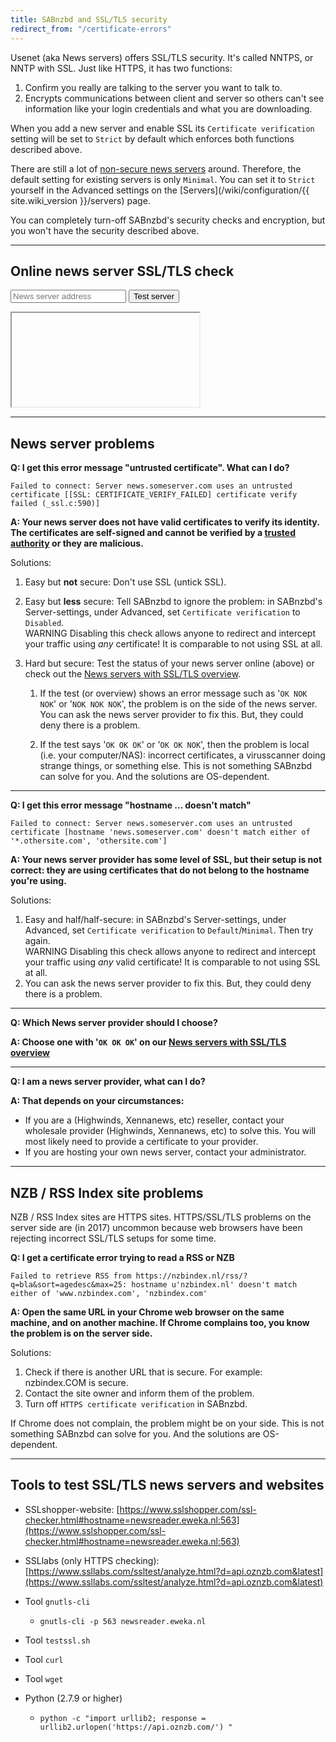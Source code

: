 ```yaml
---
title: SABnzbd and SSL/TLS security
redirect_from: "/certificate-errors"
---
```

Usenet (aka News servers) offers SSL/TLS security. It's called NNTPS, or NNTP with SSL. Just like HTTPS, it has two functions:

1. Confirm you really are talking to the server you want to talk to.
2. Encrypts communications between client and server so others can't see information like your login credentials and what you are downloading.

When you add a new server and enable SSL its `Certificate verification` setting will be set to `Strict` by default which enforces both functions described above.

There are still a lot of [non-secure news servers](https://www.appelboor.com/newsservers/newsservers-with-SSL.html) around. Therefore, the default setting for existing servers is only `Minimal`. You can set it to `Strict` yourself in the Advanced settings on the [Servers](/wiki/configuration/{{ site.wiki_version }}/servers) page.

You can completely turn-off SABnzbd's security checks and encryption, but you won't have the security described above.

-------------------

Online news server SSL/TLS check
-------------------

<form class="form-inline newsserver-test">
  <div class="form-group">
    <input type="text" class="form-control" id="newsserver-address" placeholder="News server address">
    <button type="submit" class="btn btn-success">Test server <span class="glyphicon glyphicon-chevron-right"></span></button>
  </div>
</form>

<div class="progress newsserver-progress">
    <div class="progress-bar progress-bar-success progress-bar-striped active"></div>
</div>

<iframe id="newsserver-test-result" src=""></iframe>

<script type="text/javascript">
    // After loading, otherwise it's get triggered when element has loaded
    setTimeout(function() {
        $('.newsserver-test').on('submit', function() {
            // Clear first
            $('#newsserver-test-result').attr('src', '')
            // Show loading box
            $('.progress').show()
            // Fill the url
            $('#newsserver-test-result').attr('src', 'https://www.appelboor.com/cgi-bin/check_newsserver.py?server=' + $('#newsserver-address').val())
            // Track
            ga('send', 'event', 'servercheck', 'click', $('#newsserver-address').val(), {
                    'transport': 'beacon'
                });
            return false
        })
        // Do the magic when done
        $('#newsserver-test-result').on('load', function() {
            $('.progress').hide()
            $(this).show();
        });
    }, 200)
</script>


-------------------

News server problems
-------------------
**Q: I get this error message "untrusted certificate". What can I do?**

    Failed to connect: Server news.someserver.com uses an untrusted certificate [[SSL: CERTIFICATE_VERIFY_FAILED] certificate verify failed (_ssl.c:590)]

**A: Your news server does not have valid certificates to verify its identity. The certificates are self-signed and cannot be verified by a [trusted authority](https://en.wikipedia.org/wiki/Certificate_authority) or they are malicious.**

Solutions:

1. Easy but **not** secure: Don't use SSL (untick SSL).
2. Easy but **less** secure: Tell SABnzbd to ignore the problem: in SABnzbd's Server-settings, under Advanced, set `Certificate verification` to `Disabled`.<br> <span class="label label-danger">WARNING</span> Disabling this check allows anyone to redirect and intercept your traffic using *any* certificate! It is comparable to not using SSL at all.
3. Hard but secure: Test the status of your news server online (above) or check out the [News servers with SSL/TLS overview](https://www.appelboor.com/newsservers/newsservers-with-SSL.html).

    1. If the test (or overview) shows an error message such as '`OK NOK NOK`' or '`NOK NOK NOK`', the problem is on the side of the news server. You can ask the news server provider to fix this. But, they could deny there is a problem.

    2. If the test says '`OK OK OK`' or '`OK OK NOK`', then the problem is local (i.e. your computer/NAS): incorrect certificates, a virusscanner doing strange things, or something else. This is not something SABnzbd can solve for you. And the solutions are OS-dependent.

* * *

**Q: I get this error message "hostname ... doesn't match"**

    Failed to connect: Server news.someserver.com uses an untrusted certificate [hostname 'news.someserver.com' doesn't match either of '*.othersite.com', 'othersite.com']

**A: Your news server provider has some level of SSL, but their setup is not correct: they are using certificates that do not belong to the hostname you're using.**

Solutions:

1. Easy and half/half-secure: in SABnzbd's Server-settings, under Advanced, set `Certificate verification` to `Default`/`Minimal`. Then try again.<br> <span class="label label-danger">WARNING</span> Disabling this check allows anyone to redirect and intercept your traffic using *any* valid certificate!  It is comparable to not using SSL at all.
2. You can ask the news server provider to fix this. But, they could deny there is a problem.

* * *

**Q: Which News server provider should I choose?**

**A: Choose one with '`OK OK OK`' on our [News servers with SSL/TLS overview](https://www.appelboor.com/newsservers/newsservers-with-SSL.html)**

* * *

**Q: I am a news server provider, what can I do?**

**A: That depends on your circumstances:**

* If you are a (Highwinds, Xennanews, etc) reseller, contact your wholesale provider (Highwinds, Xennanews, etc) to solve this. You will most likely need to provide a certificate to your provider.
* If you are hosting your own news server, contact your administrator.

-------------------

NZB / RSS Index site problems
-----------------------------

NZB / RSS Index sites are HTTPS sites. HTTPS/SSL/TLS problems on the server side are (in 2017) uncommon because web browsers have been rejecting incorrect SSL/TLS setups for some time.

**Q: I get a certificate error trying to read a RSS or NZB**

    Failed to retrieve RSS from https://nzbindex.nl/rss/?q=bla&sort=agedesc&max=25: hostname u'nzbindex.nl' doesn't match either of 'www.nzbindex.com', 'nzbindex.com'

**A: Open the same URL in your Chrome web browser on the same machine, and on another machine. If Chrome complains too, you know the problem is on the server side.**

Solutions:

1. Check if there is another URL that is secure. For example: nzbindex.COM is secure.
2. Contact the site owner and inform them of the problem.
3. Turn off `HTTPS certificate verification` in SABnzbd.

If Chrome does not complain, the problem might be on your side. This is not something SABnzbd can solve for you. And the solutions are OS-dependent.

-------------------

Tools to test SSL/TLS news servers and websites
-----------------------------------------------

* SSLshopper-website: [https://www.sslshopper.com/ssl-checker.html#hostname=newsreader.eweka.nl:563](https://www.sslshopper.com/ssl-checker.html#hostname=newsreader.eweka.nl:563)

* SSLlabs (only HTTPS checking): [https://www.ssllabs.com/ssltest/analyze.html?d=api.oznzb.com&latest](https://www.ssllabs.com/ssltest/analyze.html?d=api.oznzb.com&latest)

* Tool `gnutls-cli`
    * `gnutls-cli -p 563 newsreader.eweka.nl`
* Tool `testssl.sh`
* Tool `curl`
* Tool `wget`
* Python (2.7.9 or higher)
    * `python -c "import urllib2; response = urllib2.urlopen('https://api.oznzb.com/') "`

